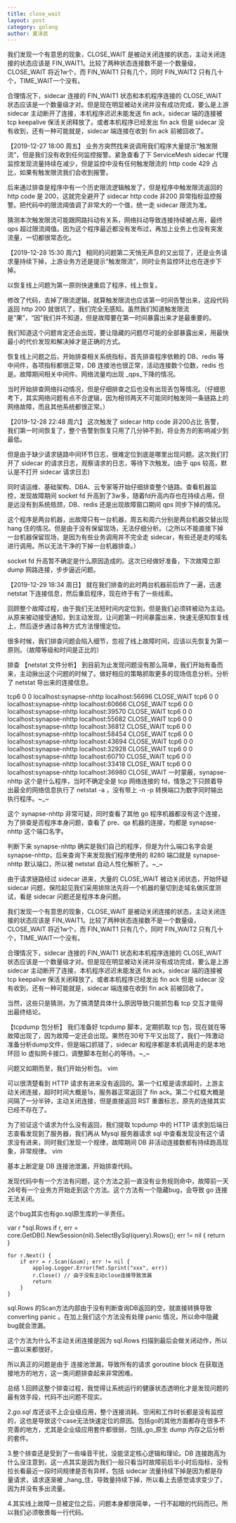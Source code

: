 ```yaml
---
title: close_wait
layout: post
category: golang
author: 夏泽民
---
```

我们发现一个有意思的现象，CLOSE_WAIT 是被动关闭连接的状态，主动关闭连接的状态应该是 FIN_WAIT1。比较了两种状态连接数不是一个数量级，CLOSE_WAIT 将近1w个，而 FIN_WAIT1 只有几个，同时 FIN_WAIT2 只有几十个，TIME_WAIT一个没有。

合理情况下，sidecar 连接的 FIN_WAIT1 状态和本机程序连接的 CLOSE_WAIT 状态应该是一个数量级才对。但是现在明显被动关闭并没有成功完成，要么是上游 sidecar 主动断开了连接，本机程序迟迟未能发送 fin ack，sidecar 端的连接被 tcp keepalive 保活关闭释放了。或者本机程序已经发出 fin ack 但是 sidecar 没有收到，还有一种可能就是，sidecar 端连接在收到 fin ack 前被回收了。
<!-- more -->
【2019-12-27 18:00 周五】
业务方突然找来说调用我们程序大量提示“触发限流”，但是我们没有收到任何监控报警。紧急查看了下 ServiceMesh sidecar 代理监控发现流量持续在减少，但是监控中没有任何触发限流的 http code 429 占比，如果有触发限流我们会收到报警。

后来通过排查是程序中有一个历史限流逻辑触发了，但是程序中触发限流返回的 http code 是 200，这就完全避开了 sidecar http code 非200 异常指标监控报警。把代码中的限流阈值调了非常大的一个值，统一走 sidecar 限流为准。

猜测本次触发限流可能跟网路抖动有关系，网络抖动导致连接持续被占用，最终 qps 超过限流阈值。因为这个程序最近都没有发布过，再加上业务上也没有突发流量，一切都很常态化。

【2019-12-28 15:30 周六】
相同的问题第二天悄无声息的又出现了，还是业务请求量持续下掉，上游业务方还是提示“触发限流”，同时业务监控环比也在逐步下掉。

以恢复线上问题为第一原则快速重启了程序，线上恢复。

修改了代码，去掉了限流逻辑，就算触发限流也应该第一时间告警出来，这段代码返回 http 200 就很坑了，我们完全无感知。虽然我们知道触发限流是“果”，“因”我们并不知道，但是故障要在第一时间暴露出来才是最重要的。

我们知道这个问题肯定还会出现，要让隐藏的问题尽可能的全部暴露出来，用最快最小的代价发现和解决掉才是正确的方式。

恢复线上问题之后，开始排查相关系统指标，首先排查程序依赖的 DB、redis 等中间件，各项指标都很正常，DB 连接池也很正常，活动连接数个位数，redis 也是。故障期间相关中间件、网络流量均出现 _qps_下降的情况。

当时开始排查网络抖动情况，但是仔细排查之后也没有出现丢包等情况。（仔细思考下，其实网络问题有点不合逻辑，因为相邻两天不可能同时触发同一条链路上的网络故障，而且其他系统都很正常。）

【2019-12-28 22:48 周六】
这次触发了 sidecar http code 非200占比 告警，我们第一时间恢复了，整个告警到恢复只用了几分钟不到，将业务方的影响减少到最低。

但是由于缺少请求链路中间环节日志，很难定位到底是哪里出现问题。这次我们打开了 sidecar 的请求日志，观察请求的日志，等待下次触发。(由于 qps 较高，默认是不打开 sidecar 请求日志)

同时请运维、基础架构、DBA、云专家等开始仔细排查整个链路。查看机器监控，发现故障期间 socket fd 升高到了3w多，随着fd升高内存也在持续占用，但是远没有到系统瓶颈，DB、redis 还是出现故障窗口期间 qps 同步下掉的情况。

这个程序是两台机器，出故障只有一台机器，周五和周六分别是两台机器交替出现 hang 住的情况。但是由于没有保留现场，无法仔细分析。（之所以不能直接下掉一台机器保留现场，是因为有些业务调用并不完全走 sidecar，有些还是走的域名进行调用。所以无法干净的下掉一台机器排查。）

socket fd 升高暂不确定是什么原因造成的。这次已经做好准备，下次故障立即 dump 网路连接，步步逼近问题。

【2019-12-29 18:34 周日】
就在我们排查的此时两台机器前后炸了一遍，迅速 netstat 下连接信息，然后重启程序，现在终于有了一些线索。

回顾整个故障过程，由于我们无法短时间内定位到，但是我们必须转被动为主动。从原来被动接受通知，到主动发现，让问题第一时间暴露出来，快速无感知恢复线上，然后逐步通过各种方式方法慢慢定位。

很多时候，我们排查问题会陷入细节，忽视了线上故障时间，应该以先恢复为第一原则。（故障等级和时间是正比的）

排查
【netstat 文件分析】
到目前为止发现问题没有那么简单，我们开始有备而来，主动揪出这个问题的时候了。做好相应的策略抓取更多的现场信息分析。分析了 netstat 导出来的连接信息。

tcp6       0      0 localhost:synapse-nhttp localhost:56696         CLOSE_WAIT
tcp6       0      0 localhost:synapse-nhttp localhost:60666         CLOSE_WAIT
tcp6       0      0 localhost:synapse-nhttp localhost:39570         CLOSE_WAIT
tcp6       0      0 localhost:synapse-nhttp localhost:55682         CLOSE_WAIT
tcp6       0      0 localhost:synapse-nhttp localhost:36812         CLOSE_WAIT
tcp6       0      0 localhost:synapse-nhttp localhost:58454         CLOSE_WAIT
tcp6       0      0 localhost:synapse-nhttp localhost:43694         CLOSE_WAIT
tcp6       0      0 localhost:synapse-nhttp localhost:32928         CLOSE_WAIT
tcp6       0      0 localhost:synapse-nhttp localhost:60710         CLOSE_WAIT
tcp6       0      0 localhost:synapse-nhttp localhost:33418         CLOSE_WAIT
tcp6       0      0 localhost:synapse-nhttp localhost:36980         CLOSE_WAIT
一时蒙蔽，synapse-nhttp 这个是什么程序，当时不确定全是 tcp 网络连接的 fd，情急之下只顾着导出最全的网络信息执行了 netstat -a ，没有带上 -n -p 转换端口为数字同时输出执行程序。~_~

这个 synapse-nhttp 非常可疑，同时查看了其他 go 程序机器都没有这个连接，为了排查是否程序本身问题，查看了 pre、qa 机器的连接，均都是 synapse-nhttp 这个端口名字。

判断下来 synapse-nhttp 确实是我们自己的程序，但是为什么端口名字会是 synapse-nhttp，后来查询下来发现我们程序使用的 8280 端口就是 synapse-nhttp 默认端口，所以被 netstat 自动人性化解析了。~_~

由于请求链路经过 sidecar 进来，大量的 CLOSE_WAIT 被动关闭状态，开始怀疑 sidecar 问题，保险起见我们采用排除法先将一个机器的量切到走域名做灰度测试，看是 sidecar 问题还是程序本身问题。

我们发现一个有意思的现象，CLOSE_WAIT 是被动关闭连接的状态，主动关闭连接的状态应该是 FIN_WAIT1。比较了两种状态连接数不是一个数量级，CLOSE_WAIT 将近1w个，而 FIN_WAIT1 只有几个，同时 FIN_WAIT2 只有几十个，TIME_WAIT一个没有。

合理情况下，sidecar 连接的 FIN_WAIT1 状态和本机程序连接的 CLOSE_WAIT 状态应该是一个数量级才对。但是现在明显被动关闭并没有成功完成，要么是上游 sidecar 主动断开了连接，本机程序迟迟未能发送 fin ack，sidecar 端的连接被 tcp keepalive 保活关闭释放了。或者本机程序已经发出 fin ack 但是 sidecar 没有收到，还有一种可能就是，sidecar 端连接在收到 fin ack 前被回收了。

当然，这些只是猜测，为了搞清楚具体什么原因导致只能抓包看 tcp 交互才能得出最终结论。

【tcpdump 包分析】
我们准备好 tcpdump 脚本，定期抓取 tcp 包，现在就在等故障出现了，因为故障一定还会出现。果然在30号下午又出现了，我们一阵激动准备分析dump文件，但是端口抓错了，sidecar 和程序都是本机调用走的是本地环回 lo 虚拟网卡接口，调整脚本在耐心的等待。~_~

问题又如期而至，我们开始分析包。
vim

可以很清楚看到 HTTP 请求有进来没有返回的。第一个红框是请求超时，上游主动关闭连接，超时时间大概是1s，服务器正常返回了 fin ack。第二个红框大概是间隔了一分半钟，主动关闭连接，但是直接返回 RST 重置标志，原先的连接其实已经不存在了。

为了验证这个请求为什么没有返回，我们提取 tcpdump 中的 HTTP 请求到后端日志查看发现到了服务器，我们再从 Mysql 服务器请求 sql 中查看发现没有这个请求没有进来，同时我们发现一个规律，故障期间 DB 非活动连接数都有持续跑高现象，非常规律。
vim

基本上断定是 DB 连接池泄漏，开始排查代码。

发现代码中有一个方法有问题，这个方法之前一直没有业务规则命中，故障前一天26号有一个业务方开始走到这个方法。这个方法有一个隐藏bug，会导致 go 连接无法关闭。

这个bug其实也有go.sql原生库的一半责任。

var r *sql.Rows
    if r, err = core.GetDB().NewSession(nil).SelectBySql(query).Rows(); err != nil {
        return
    }

    for r.Next() {
        if err = r.Scan(&sum); err != nil {
            applog.Logger.Error(fmt.Sprint("xxx", err))
            r.Close() // 由于没有主动close连接导致泄漏
            return
        }
    }
sql.Rows 的Scan方法内部由于没有判断查询DB返回的空，就直接转换导致 converting panic 。在加上我们这个方法没有处理 panic 情况，所以命中隐藏bug就会泄漏。

这个方法为什么不主动关闭连接是因为 sql.Rows 扫描到最后会做关闭动作，所以一直以来都很好。

所以真正的问题是由于 连接池泄漏，导致所有的请求 goroutine block 在获取连接地方的地方，这一类问题排查起来非常困难。

总结
1.回顾这整个排查过程，我觉得让系统运行的健康状态透明化才是发现问题的最有效手段，代码不出问题不现实。

2._go.sql_ 库还谈不上企业级应用，整个连接消耗、空闲和工作时长都是没有监控的，这也是导致这个case无法快速定位的原因。包括go的其他方面都存在很多不完善的地方，尤其是企业级应用套件都很弱，包括_go_原生 dump 内存之后分析的套件。

3.整个排查还是受到了一些噪音干扰，没能坚定核心逻辑和理论。DB 连接跑高为什么没注意到，这一点其实是因为我们一般只看当时故障前后半小时后指标，没有拉长看最近一段时间规律是否有异样，包括 sidecar 流量持续下掉是因为都是存量请求，请求逐渐被 _hang_住，导致量持续下掉，所以看上去感觉请求变少了，因为并没有多出流量。

4.其实线上故障一旦被定位之后，问题本身都很简单，一行不起眼的代码而已。所以我们必须敬畏每一行代码。
